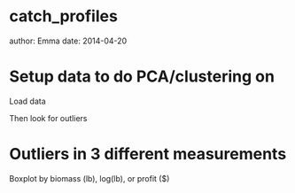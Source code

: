 catch_profiles
========================================================
author: Emma
date: 2014-04-20







Setup data to do PCA/clustering on
========================================================
Load data




Then look for outliers

Outliers in 3 different measurements
========================================================
Boxplot by biomass (lb), log(lb), or profit ($)



